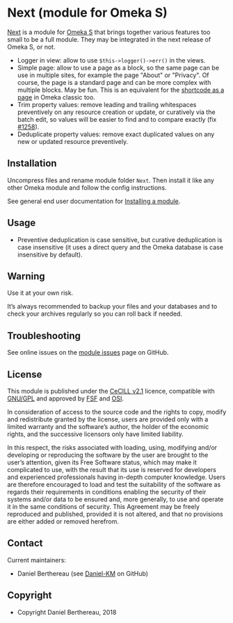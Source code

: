 Next (module for Omeka S)
=========================

[Next] is a module for [Omeka S] that brings together various features too small
to be a full module. They may be integrated in the next release of Omeka S, or
not.

- Logger in view: allow to use `$this->logger()->err()` in the views.
- Simple page: allow to use a page as a block, so the same page can be use in
  multiple sites, for example the page "About" or "Privacy". Of course, the page
  is a standard page and can be more complex with multiple blocks. May be fun.
  This is an equivalent for the [shortcode as a page] in Omeka classic too.
- Trim property values: remove leading and trailing whitespaces preventively on
  any resource creation or update, or curatively via the batch edit, so values
  will be easier to find and to compare exactly (fix [#1258]).
- Deduplicate property values: remove exact duplicated values on any new or
  updated resource preventively.


Installation
------------

Uncompress files and rename module folder `Next`. Then install it like any
other Omeka module and follow the config instructions.

See general end user documentation for [Installing a module].


Usage
-----

- Preventive deduplication is case sensitive, but curative deduplication is
  case insensitive (it uses a direct query and the Omeka database is case
  insensitive by default).


Warning
-------

Use it at your own risk.

It’s always recommended to backup your files and your databases and to check
your archives regularly so you can roll back if needed.


Troubleshooting
---------------

See online issues on the [module issues] page on GitHub.


License
-------

This module is published under the [CeCILL v2.1] licence, compatible with
[GNU/GPL] and approved by [FSF] and [OSI].

In consideration of access to the source code and the rights to copy, modify and
redistribute granted by the license, users are provided only with a limited
warranty and the software’s author, the holder of the economic rights, and the
successive licensors only have limited liability.

In this respect, the risks associated with loading, using, modifying and/or
developing or reproducing the software by the user are brought to the user’s
attention, given its Free Software status, which may make it complicated to use,
with the result that its use is reserved for developers and experienced
professionals having in-depth computer knowledge. Users are therefore encouraged
to load and test the suitability of the software as regards their requirements
in conditions enabling the security of their systems and/or data to be ensured
and, more generally, to use and operate it in the same conditions of security.
This Agreement may be freely reproduced and published, provided it is not
altered, and that no provisions are either added or removed herefrom.


Contact
-------

Current maintainers:

* Daniel Berthereau (see [Daniel-KM] on GitHub)


Copyright
---------

* Copyright Daniel Berthereau, 2018


[Omeka S]: https://omeka.org/s
[Next]: https://github.com/Daniel-KM/Omeka-S-module-Next
[shortcode as a page]: https://github.com/omeka/plugin-SimplePages/pull/24
[#1258]: https://github.com/omeka/omeka-s/issues/1258
[Installing a module]: http://dev.omeka.org/docs/s/user-manual/modules/#installing-modules
[module issues]: https://github.com/Daniel-KM/Omeka-S-module-Next/issues
[CeCILL v2.1]: https://www.cecill.info/licences/Licence_CeCILL_V2.1-en.html
[GNU/GPL]: https://www.gnu.org/licenses/gpl-3.0.html
[FSF]: https://www.fsf.org
[OSI]: http://opensource.org
[MIT]: http://http://opensource.org/licenses/MIT
[Daniel-KM]: https://github.com/Daniel-KM "Daniel Berthereau"
